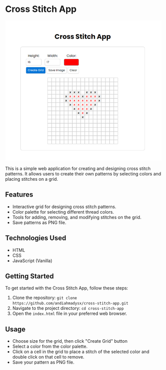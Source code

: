 # Cross Stitch App

![Cross Stitch App Screenshot](https://github.com/andiahmadysx/cross-stitch-app/blob/main/images/screenshoot.png?raw=true)

This is a simple web application for creating and designing cross stitch patterns. It allows users to create their own patterns by selecting colors and placing stitches on a grid.

## Features

- Interactive grid for designing cross stitch patterns.
- Color palette for selecting different thread colors.
- Tools for adding, removing, and modifying stitches on the grid.
- Save patterns as PNG file.

## Technologies Used

- HTML
- CSS
- JavaScript (Vanilla)

## Getting Started

To get started with the Cross Stitch App, follow these steps:

1. Clone the repository: `git clone https://github.com/andiahmadysx/cross-stitch-app.git`
2. Navigate to the project directory: `cd cross-stitch-app`
3. Open the `index.html` file in your preferred web browser.

## Usage

- Choose size for the grid, then click "Create Grid" button
- Select a color from the color palette.
- Click on a cell in the grid to place a stitch of the selected color and double click on that cell to remove.
- Save your pattern as PNG file.

